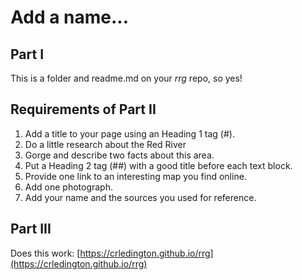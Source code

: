 # Add a name...

## Part I

This is a folder and readme.md on your *rrg* repo, so yes!

## Requirements of Part II

1. Add a title to your page using an Heading 1 tag (#).
2. Do a little research about the Red River 
3. Gorge and describe two facts about this area.
4. Put a Heading 2 tag (##) with a good title before each text block.
5. Provide one link to an interesting map you find online.
6. Add one photograph.
7. Add your name and the sources you used for reference.

## Part III

Does this work: [https://crledington.github.io/rrg](https://crledington.github.io/rrg)